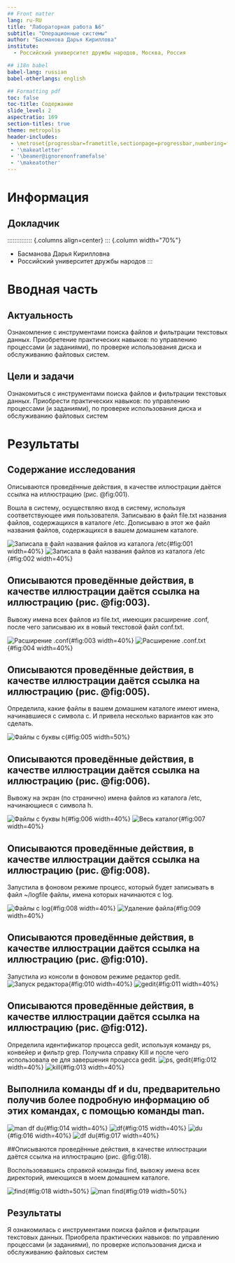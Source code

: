 ```yaml
---
## Front matter
lang: ru-RU
title: "Лабораторная работа №6"
subtitle: "Операционные системы"
author: "Басманова Дарья Кириллова"
institute:
  - Российский университет дружбы народов, Москва, Россия

## i18n babel
babel-lang: russian
babel-otherlangs: english

## Formatting pdf
toc: false
toc-title: Содержание
slide_level: 2
aspectratio: 169
section-titles: true
theme: metropolis
header-includes:
 - \metroset{progressbar=frametitle,sectionpage=progressbar,numbering=fraction}
 - '\makeatletter'
 - '\beamer@ignorenonframefalse'
 - '\makeatother'
---
```


# Информация

## Докладчик

:::::::::::::: {.columns align=center}
::: {.column width="70%"}

  * Басманова Дарья Кирилловна
  * Российский университет дружбы народов
:::

# Вводная часть

## Актуальность

Ознакомление с инструментами поиска файлов и фильтрации текстовых данных.
Приобретение практических навыков: по управлению процессами (и заданиями), по
проверке использования диска и обслуживанию файловых систем.


## Цели и задачи

Ознакомиться с инструментами поиска файлов и фильтрации текстовых данных.
Приобрести практических навыков: по управлению процессами (и заданиями), по
проверке использования диска и обслуживанию файловых систем


# Результаты

## Содержание исследования

Описываются проведённые действия, в качестве иллюстрации даётся ссылка на иллюстрацию (рис. @fig:001).

Вошла в систему, осуществляю вход в систему, используя соответствующее имя пользователя. Записываю в файл file.txt названия файлов, содержащихся в каталоге /etc. Дописываю в этот же файл названия файлов, содержащихся в вашем домашнем каталоге.

![Записала в файл названия файлов из каталога /etc](image/1.png){#fig:001 width=40%}
![Записала в файл названия файлов из каталога /etc](image/2.png){#fig:002 width=40%}

## Описываются проведённые действия, в качестве иллюстрации даётся ссылка на иллюстрацию (рис. @fig:003).

Вывожу имена всех файлов из file.txt, имеющих расширение .conf, после чего записываю их в новый текстовой файл conf.txt.

![Расширение .conf](image/3.png){#fig:003 width=40%}
![Расширение .conf.txt](image/4.png){#fig:004 width=40%}

## Описываются проведённые действия, в качестве иллюстрации даётся ссылка на иллюстрацию (рис. @fig:005).

Определила, какие файлы в вашем домашнем каталоге имеют имена, начинавшиеся с символа c. И привела несколько вариантов как это сделать.

![Файлы с буквы с](image/5.png){#fig:005 width=50%}

## Описываются проведённые действия, в качестве иллюстрации даётся ссылка на иллюстрацию (рис. @fig:006).

Вывожу на экран (по странично) имена файлов из каталога /etc, начинающиеся с символа h.

![Файлы с буквы h](image/6.png){#fig:006 width=40%}
![Весь каталог](image/6.1.png){#fig:007 width=40%}

## Описываются проведённые действия, в качестве иллюстрации даётся ссылка на иллюстрацию (рис. @fig:008).

Запустила в фоновом режиме процесс, который будет записывать в файл ~/logfile
файлы, имена которых начинаются с log. 

![Файлы с log](image/6.png){#fig:008 width=40%}
![Удаление файла](image/7.png){#fig:009 width=40%}

## Описываются проведённые действия, в качестве иллюстрации даётся ссылка на иллюстрацию (рис. @fig:010).

Запустила из консоли в фоновом режиме редактор gedit.
![Запуск редактора](image/8.png){#fig:010 width=40%}
![gedit](image/9.png){#fig:011 width=40%}

## Описываются проведённые действия, в качестве иллюстрации даётся ссылка на иллюстрацию (рис. @fig:012).

Определила идентификатор процесса gedit, используя команду ps, конвейер и фильтр
grep.
Получила справку Kill и после чего использовала ее для завершения процесса gedit. 
![ps, gedit](image/11.png){#fig:012 width=40%}
![kill](image/10.png){#fig:013 width=40%}



## Выполнила команды df и du, предварительно получив более подробную информацию об этих командах, с помощью команды man.

![man df du](image/12.png){#fig:014 width=40%}
![df](image/13.png){#fig:015 width=40%}
![du](image/14.png){#fig:016 width=40%}
![df du](image/15.png){#fig:017 width=40%}

##Описываются проведённые действия, в качестве иллюстрации даётся ссылка на иллюстрацию (рис. @fig:018).

Воспользовавшись справкой команды find, вывожу имена всех директорий, имеющихся в моем домашнем каталоге.

![find](image/16.png){#fig:018 width=50%}
![man find](image/17.png){#fig:019 width=50%}


## Результаты

Я ознакомилась с инструментами поиска файлов и фильтрации текстовых данных.
Приобрела практических навыков: по управлению процессами (и заданиями), по
проверке использования диска и обслуживанию файловых систем


